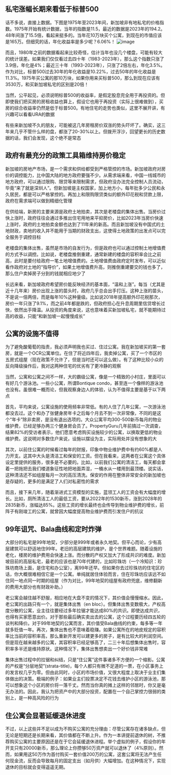 ## 私宅涨幅长期来看低于标普500

话不多说，直接上数据。下图是1975年至2023年间，新加坡非有地私宅的价格指数。1975年开始有统计数据，当年的指数是11.5，最近的数据是2023年的194.2。48年间涨了15.5倍，看起来挺多的。当年花10万块买个公寓，到现在的市值应该是165万。但细究的话，年化收益率是多少呢？6.06%！
![image](https://github.com/user-attachments/assets/4cee0522-3096-469c-afd3-60567e3dc343)

而且，1980年之前的数据看起来比较奇怪，估计当年也没几个楼盘，可能有较大的统计误差。如果我们仅仅看过去四十年（1983-2023年），那么这个指数只涨了3.9倍，年化是4%；最近三十年（1993-2023年），只涨了2倍左右，年化3.5%。作为对比，标普500过去30年的年化收益是10.22%，过去50年的年化收益是11.3%。1975年买公寓的那10万块，如果你用来买标普500，那么到现在应该有3530万，和买新加坡私宅的区别是20倍！ 

当然，公平起见，必须说明标普500的收益率，是假定股息完全用于再投资的。但即使我们把买房的房租收益也算上，假设它也用于再投资（实际上很难做到），买房的综合收益率仍然是低于标普500。有地住宅的走势也类似，这里不展开讲，有兴趣可以看看URA的数据

有些来新加坡不久的朋友，可能被这几年房租房价双涨的势头吓坏了。确实，这三年来几乎不管什么样的盘，都涨了20-30%以上。但拨开浮沙，回望更长的历史数据的话，我们会发现，这个绝不是常态

## 政府有最充分的政策工具箱维持房价稳定

新加坡的房地产市场，是一个需求和供给都受到严格管控的市场。新加坡政府对房价的调控能力，比中国大陆的地方政府要强不少。从需求端来看，中国一线城市的地方政府，可以通过限购、限贷等来限制需求，但政府没办法完全控制人员流动，毕竟“来了就是深圳人”。但新加坡是主权国家，加上地方小，每年批多少公民和永久居民，都是可以严格掌控的。再加上和限购限贷类似的额外印花税和贷款上限，政府在需求端可以做到精细化管理

在供给端，新房的主要来源是政府土地拍卖，其次是老楼盘的集体出售。当房价过快上涨时，政府往往会通过多推出住宅用地来平抑房价，比如2023年当房价快速上涨时，政府的土地拍卖金额也达到了11年来的新高。而且新加坡没有中国式的土地财政，卖地的收入并不能用于当期的财政支出，这使得土地政策的出发点可以完全服务于调控目标

老楼盘的集体出售，虽然是市场的自发行为，但是政府也可以通过控制土地增值费的方式予以调控。比如说，老楼盘推倒重建，通常新建的楼盘的容积率会比之前高，此时是要付给政府一笔土地增值费的。土地增值费由政府定时发布，可以近似看作政府对土地的“指导价”，如果土地增值费升高，则推倒重建要交的钱也多了，那么住户卖掉房子分到的钱就相应地少了

长远来看，新加坡政府希望房价能反映经济的基本面，“温和上涨”。每当（尤其是近十几年来）房价出现上涨的苗头时，政府几乎总会出手打压。这种上涨的苗头，不是说一倍两倍，而是每年10%这种量级。比如说2018年提高额外印花税那次，房价一年只涨了9.1%，而之前4年都是跌的，但政府担心在升息周期里信贷增长过快，依然出手降温。从投资的角度来说，这也意味着买新加坡私宅，就不能期待过高的收益，只能“和新加坡一起慢慢成长”

## 公寓的设施不值得

为了避免酸葡萄的指责，我必须声明我也买过、住过公寓。我在新加坡买的第一套房，就是一个OCR公寓单位。在住了将近四年后，我卖掉公寓，买了一个市区的五房式组屋（现在政策不允许了，但是当时还可以这么做）。有了这种比较小众的反向降级操作后，我对这两种住宅的优劣有了更冷静的观察

当然，公寓和公寓之间不一样，大的霸级公寓，像是一个精致的小村庄，里面可以有好几个游泳池。一些小公寓，所谓Bontique condo，甚至连一个像样的游泳池也没有。虽很难一概而论，但我观察身边人的体验，认为不值得主要是基于以下两点

首先，平均来说，公寓设施的使用频率非常低。有的人住了几年公寓，一次游泳池都没去过。这个和办了张健身房年卡之后每个月去不到一次非常像，不同的是这个“年卡”除非卖房，是没有退出选项的。大众公寓平均300-500新币每月的物业维护费，已经足够办两三个健身房会员了。PropertyGuru几年前搞过一次调查，结果82%的受访者表示，他们愿意考虑购买设施较少的公寓，以换取更低的物业维护费。这说明对多数住户来说，设施以摆设为主，实际用处并没有想象的大

其次，以前住公寓的时候看过每年的财报，印象中物业维护费中有约60%都是人力开支。这其中大头是清洁工和保安的工资。但在我看来，这两者在公寓这个具体设定里提供的服务，很多是不必要的。比如，以前我们公寓的清洁工，每天都会拿着一把拖把去我们楼道象征性地把地面弄湿，一桶水从一楼用到最顶楼。说实话，这种清洁还不如组屋每月一次的高压清洗。保安的作用在整体非常安全的新加坡也是存疑的，更多的是满足了人们对私密性的需求

而且，接下来几年，随着渐进式工资模型的实施，蓝领工人的工资会有大幅度的增长。比如，厕所清洁工人的最低工资，要从2022年的1530新币，涨到2028年的2835新币，涨幅达85%。这些工资的增长最终也会传导到物业维护费的增长，前阵子有刚竣工的公寓，就曾因大幅度提高物业维护费而引发住户的抗议

## 99年诅咒、Bala曲线和定时炸弹

大部分的私宅是99年地契，少部分是999年或者永久地契。但平心而论，少有高层建筑可以舒适地住99年。老旧的高层建筑的维护，是个世界难题。随着设施的老化，楼房的维护费用会快速上涨。而分散的产权又加大了形成共识的难度。新加坡目前的高层私宅，最老的应该也是70年代建的，比如珍珠坊（一个冷知识：珍珠坊商场上面，是住宅和办公室），离99年还早。但如果你去过珍珠坊的住宅区的话，你大概很难相信它是一个公寓。单纯就居住体验而言，住在珍珠坊应该远不如住同一地点同一时期的组屋（作为对比，99年地契的组屋有政府兜底，维修翻新的费用大部分也有财政补助。）

老公寓会越住越不舒服，相应地在大盘不变的情况下，其价值会慢慢缩水。因此，老公寓的出路只有一个，就是集体出售（en bloc）。但集体出售变数极大，产权高度分散的公寓，业主往往要经过多年拉锯才能达成80%的共识。即使达成共识，也得有买家愿意出价。对于那些最后确实卖出去的公寓，这个过程要历经四五轮的谈判和降价。对于99年地契的公寓而言，其价值受Bala曲线的约束，每多等一年就多贬值一年。再次，集体出售也不意味着稳赚。如果公寓所在的地皮规定的容积率比当前的容积率高，那么重新开发可以建更多的房子，是有比较大的利润空间。但是现在越来越多的公寓，其容积率已经足够高了，二三十年后想集体出售时，容积率多半还是维持原状。这种情况下，集体出售想卖出一个好价钱非常难

集体出售过程中的拉锯和纠结，只是“住公寓”这件事诸多不方便的一个缩影。公寓的产权是“分层地契”(strata-title)，每个人都只有微不足道的一票，在小区事务上的发言权几乎为零。但由此同时，小区的市场价值，又很大程度上取决于业主们集体做出的决策。极端的例子：如果业主们投票决定不花钱去维护小区的游泳池，那可以想象这个小区的房价将一落千丈。然而当你真的摊上这样的邻居时，你又是毫无办法的。因此，我认为把资产中的大部分投资，配置在一个自己掌控力很弱的类别上，是一种高风险的行为

## 住公寓会显著延缓退休进度

不过，以上这些并不足以成为不购买公寓的充分理由：尽管公寓存在诸多缺点，但无论是短期还是长期来看，其价值都在不断上升。作为一本讲提前退休的树，不推荐购买公寓的主要原因还是在于它会延缓退休进程。举个虚拟的例子，假设你的年开支只有20000新币，那么理论上你攒够50万资产就可以退休了（4%原则）。然而，如果用这50万作为首付购买一套价值200万的公寓，这套公寓将无法产生任何现金流，反而会导致每月的固定支出（如月供）大幅增加。在这种情况下，实现退休的目标就会变得遥遥无期。
